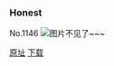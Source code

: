 ### Honest
No.1146
![图片不见了~~~](https://imgs.xkcd.com/comics/honest.png)

[原址](https://xkcd.com//1146) [下载](https://imgs.xkcd.com/comics/honest.png)

